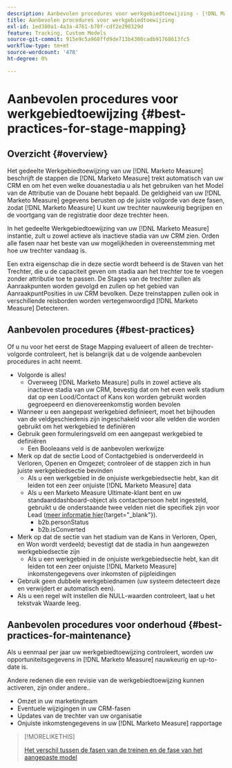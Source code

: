 ```yaml
---
description: Aanbevolen procedures voor werkgebiedtoewijzing - [!DNL Marketo Measure]
title: Aanbevolen procedures voor werkgebiedtoewijzing
exl-id: 1ed380a1-4a3a-4761-b70f-cdf2e290329d
feature: Tracking, Custom Models
source-git-commit: 915e9c5a968ffd9de713b4308cadb91768613fc5
workflow-type: tm+mt
source-wordcount: '478'
ht-degree: 0%

---
```


# Aanbevolen procedures voor werkgebiedtoewijzing {#best-practices-for-stage-mapping}

## Overzicht {#overview}

Het gedeelte Werkgebiedtoewijzing van uw [!DNL Marketo Measure] beschrijft de stappen die [!DNL Marketo Measure] trekt automatisch van uw CRM en om het even welke douanestadia u als het gebruiken van het Model van de Attributie van de Douane hebt bepaald. De geldigheid van uw [!DNL Marketo Measure] gegevens berusten op de juiste volgorde van deze fasen, zodat [!DNL Marketo Measure] U kunt uw trechter nauwkeurig begrijpen en de voortgang van de registratie door deze trechter heen.

In het gedeelte Werkgebiedtoewijzing van uw [!DNL Marketo Measure] instantie, zult u zowel actieve als inactieve stadia van uw CRM zien. Orden alle fasen naar het beste van uw mogelijkheden in overeenstemming met hoe uw trechter vandaag is.

Een extra eigenschap die in deze sectie wordt beheerd is de Staven van het Trechter, die u de capaciteit geven om stadia aan het trechter toe te voegen zonder attributie toe te passen. De Stages van de trechter zullen als Aanraakpunten worden gevolgd en zullen op het gebied van AanraakpuntPosities in uw CRM bevolken. Deze treinstappen zullen ook in verschillende reisborden worden vertegenwoordigd [!DNL Marketo Measure] Detecteren.

## Aanbevolen procedures {#best-practices}

Of u nu voor het eerst de Stage Mapping evalueert of alleen de trechter-volgorde controleert, het is belangrijk dat u de volgende aanbevolen procedures in acht neemt.

* Volgorde is alles!
   * Overweeg [!DNL Marketo Measure] pulls in zowel actieve als inactieve stadia van uw CRM, bevestig dat om het even welk stadium dat op een Lood/Contact of Kans kon worden gebruikt worden gegroepeerd en dienovereenkomstig worden bevolen
* Wanneer u een aangepast werkgebied definieert, moet het bijhouden van de veldgeschiedenis zijn ingeschakeld voor alle velden die worden gebruikt om het werkgebied te definiëren
* Gebruik geen formuleringsveld om een aangepast werkgebied te definiëren
   * Een Booleaans veld is de aanbevolen werkwijze
* Merk op dat de sectie Lood of Contactgebied is onderverdeeld in Verloren, Openen en Omgezet; controleer of de stappen zich in hun juiste werkgebiedsectie bevinden
   * Als u een werkgebied in de onjuiste werkgebiedsectie hebt, kan dit leiden tot een zeer onjuiste [!DNL Marketo Measure] data
   * Als u een Marketo Measure Ultimate-klant bent en uw standaarddashboard-object als contactpersoon hebt ingesteld, gebruikt u de onderstaande twee velden niet die specifiek zijn voor Lead ([meer informatie hier](/help/marketo-measure-ultimate/data-integrity-requirement.md){target="_blank"}).
      * b2b.personStatus
      * b2b.isConverted
* Merk op dat de sectie van het stadium van de Kans in Verloren, Open, en Won wordt verdeeld; bevestigt dat de stadia in hun aangewezen werkgebiedsectie zijn
   * Als u een werkgebied in de onjuiste werkgebiedsectie hebt, kan dit leiden tot een zeer onjuiste [!DNL Marketo Measure] inkomstengegevens over inkomsten of pijpleidingen
* Gebruik geen dubbele werkgebiednamen (uw systeem detecteert deze en verwijdert er automatisch een).
* Als u een regel wilt instellen die NULL-waarden controleert, laat u het tekstvak Waarde leeg.

## Aanbevolen procedures voor onderhoud {#best-practices-for-maintenance}

Als u eenmaal per jaar uw werkgebiedtoewijzing controleert, worden uw opportuniteitsgegevens in [!DNL Marketo Measure] nauwkeurig en up-to-date is.

Andere redenen die een revisie van de werkgebiedtoewijzing kunnen activeren, zijn onder andere..

* Omzet in uw marketingteam
* Eventuele wijzigingen in uw CRM-fasen
* Updates van de trechter van uw organisatie
* Onjuiste inkomstengegevens in uw [!DNL Marketo Measure] rapportage

>[!MORELIKETHIS]
>
>[Het verschil tussen de fasen van de treinen en de fase van het aangepaste model](/help/advanced-marketo-measure-features/custom-attribution-models/custom-attribution-model-and-setup.md#the-difference-between-funnel-stages-and-custom-model-stages)
